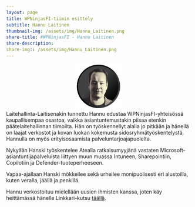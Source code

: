 ```yaml
---
layout: page
title: WPNinjasFI-tiimin esittely
subtitle: Hannu Laitinen
thumbnail-img: /assets/img/Hannu_Laitinen.png
share-title: #WPNinjasFI - Hannu Laitinen
share-description: 
share-img:: /assets/img/Hannu_Laitinen.png
---
```

<div align="center">
  <img src="/assets/img/Hannu_Laitinen.png" width="25%">
</div>
Laitehallinta-Laitisenakin tunnettu Hannu edustaa WPNinjasFI-yhteisössä kaupallisempaa osastoa, vaikka asiantuntemustakin piisaa etenkin päätelaitehallinnan tiimoilta. Hän on työskennellyt alalla jo pitkään ja hänellä on laajat verkostot ja kovan luokan kokemusta sidosryhmätyöskentelystä. Hannulla on myös erityisosaamista palveluntarjoajapuolelta. 

Nykyään Hanski työskentelee Atealla ratkaisumyyjänä vastaten Microsoft-asiantuntijapalveluista liittyen muun muassa Intuneen, Sharepointiin, Copilotiin ja Defender-tuoteperheeseen.

Vapaa-ajallaan Hanski mökkeilee sekä urheilee monipuolisesti eri alustoilla, kuten veralla, jäällä ja penkillä.

Hannu verkostoituu mielellään uusien ihmisten kanssa, joten käy heittämässä hänelle Linkkari-kutsu <a href="https://www.linkedin.com/in/hannu-laitinen-078654109/" target="_blan">täällä</a>.
